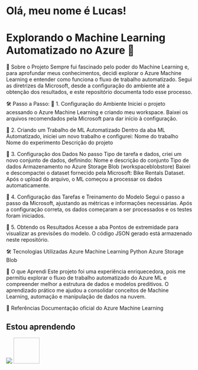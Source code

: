 # Olá, meu nome é Lucas!

# Explorando o Machine Learning Automatizado no Azure 🚀

📌 Sobre o Projeto
Sempre fui fascinado pelo poder do Machine Learning e, para aprofundar meus conhecimentos, decidi explorar o Azure Machine Learning e entender como funciona o fluxo de trabalho automatizado. Segui as diretrizes da Microsoft, desde a configuração do ambiente até a obtenção dos resultados, e este repositório documenta todo esse processo.

🛠️ Passo a Passo:
🔹 1. Configuração do Ambiente
Iniciei o projeto acessando o Azure Machine Learning e criando meu workspace.
Baixei os arquivos recomendados pela Microsoft para dar início à configuração.

🔹 2. Criando um Trabalho de ML Automatizado
Dentro da aba ML Automatizado, iniciei um novo trabalho e configurei:
Nome do trabalho
Nome do experimento
Descrição do projeto

🔹 3. Configuração dos Dados
No passo Tipo de tarefa e dados, criei um novo conjunto de dados, definindo:
Nome e descrição do conjunto
Tipo de dados
Armazenamento no Azure Storage Blob (workspaceblobstore)
Baixei e descompactei o dataset fornecido pela Microsoft: Bike Rentals Dataset.
Após o upload do arquivo, o ML começou a processar os dados automaticamente.

🔹 4. Configuração das Tarefas e Treinamento do Modelo
Segui o passo a passo da Microsoft, ajustando as métricas e informações necessárias.
Após a configuração correta, os dados começaram a ser processados e os testes foram iniciados.

🔹 5. Obtendo os Resultados
Acesse a aba Pontos de extremidade para visualizar as previsões do modelo.
O código JSON gerado está armazenado neste repositório.

🛠️ Tecnologias Utilizadas
Azure Machine Learning
Python
Azure Storage Blob

📖 O que Aprendi
Este projeto foi uma experiência enriquecedora, pois me permitiu explorar o fluxo de trabalho automatizado do Azure ML e compreender melhor a estrutura de dados e modelos preditivos. O aprendizado prático me ajudou a consolidar conceitos de Machine Learning, automação e manipulação de dados na nuvem.

🔗 Referências
Documentação oficial do Azure Machine Learning



## Estou aprendendo 
<img src="https://cdn.jsdelivr.net/gh/devicons/devicon@latest/icons/azure/azure-original-wordmark.svg" />
<img height="70" width="70" />
          
